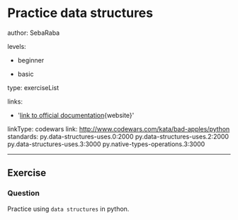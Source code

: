 # Practice data structures
author: SebaRaba

levels:

  - beginner

  - basic


type: exerciseList

links:

  - '[link to official documentation](https://docs.python.org/3/tutorial/datastructures.html){website}'

linkType: codewars
link: http://www.codewars.com/kata/bad-apples/python
standards:
  py.data-structures-uses.0:2000
  py.data-structures-uses.2:2000
  py.data-structures-uses.3:3000
  py.native-types-operations.3:3000
 
---
## Exercise
### Question
Practice using `data structures` in python.
